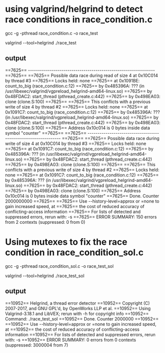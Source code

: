 # using valgrind/helgrind to detect race conditions in race_condition.c

gcc -g -pthread race_condition.c -o race_test

valgrind --tool=helgrind ./race_test

## output

==7625== ----------------------------------------------------------------
==7625==
==7625== Possible data race during read of size 4 at 0x10C014 by thread #3
==7625== Locks held: none
==7625== at 0x1091BE: count_to_big (race_condition.c:12)
==7625== by 0x485396A: ??? (in /usr/libexec/valgrind/vgpreload_helgrind-amd64-linux.so)
==7625== by 0x48FDAC2: start_thread (pthread_create.c:442)
==7625== by 0x498EA03: clone (clone.S:100)
==7625==
==7625== This conflicts with a previous write of size 4 by thread #2
==7625== Locks held: none
==7625== at 0x1091C7: count_to_big (race_condition.c:12)
==7625== by 0x485396A: ??? (in /usr/libexec/valgrind/vgpreload_helgrind-amd64-linux.so)
==7625== by 0x48FDAC2: start_thread (pthread_create.c:442)
==7625== by 0x498EA03: clone (clone.S:100)
==7625== Address 0x10c014 is 0 bytes inside data symbol "counter"
==7625==
==7625== ----------------------------------------------------------------
==7625==
==7625== Possible data race during write of size 4 at 0x10C014 by thread #3
==7625== Locks held: none
==7625== at 0x1091C7: count_to_big (race_condition.c:12)
==7625== by 0x485396A: ??? (in /usr/libexec/valgrind/vgpreload_helgrind-amd64-linux.so)
==7625== by 0x48FDAC2: start_thread (pthread_create.c:442)
==7625== by 0x498EA03: clone (clone.S:100)
==7625==
==7625== This conflicts with a previous write of size 4 by thread #2
==7625== Locks held: none
==7625== at 0x1091C7: count_to_big (race_condition.c:12)
==7625== by 0x485396A: ??? (in /usr/libexec/valgrind/vgpreload_helgrind-amd64-linux.so)
==7625== by 0x48FDAC2: start_thread (pthread_create.c:442)
==7625== by 0x498EA03: clone (clone.S:100)
==7625== Address 0x10c014 is 0 bytes inside data symbol "counter"
==7625==
Done. Counter 2000000000
==7625==
==7625== Use --history-level=approx or =none to gain increased speed, at
==7625== the cost of reduced accuracy of conflicting-access information
==7625== For lists of detected and suppressed errors, rerun with: -s
==7625== ERROR SUMMARY: 150 errors from 2 contexts (suppressed: 0 from 0)

# Using mutexes to fix the race condition in race_condition_sol.c

gcc -g -pthread race_condition_sol.c -o race_test_sol

valgrind --tool=helgrind ./race_test_sol

## output

==10952== Helgrind, a thread error detector
==10952== Copyright (C) 2007-2017, and GNU GPL'd, by OpenWorks LLP et al.
==10952== Using Valgrind-3.18.1 and LibVEX; rerun with -h for copyright info
==10952== Command: ./race_test_sol
==10952==
Done. Counter 2000000
==10952==
==10952== Use --history-level=approx or =none to gain increased speed, at
==10952== the cost of reduced accuracy of conflicting-access information
==10952== For lists of detected and suppressed errors, rerun with: -s
==10952== ERROR SUMMARY: 0 errors from 0 contexts (suppressed: 3000004 from 7)
